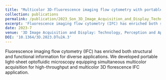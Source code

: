```yaml
---
title: "Multicolor 3D-fluorescence imaging flow cytometry with portable light-sheet optofluidic microscopy"
collection: publications
permalink: /publication/2023_Son_3D_Image_Acquisition_and_Display_Technology_Perception_and_Applications_in_Proceedings_Optica_Imaging_Congress_3D_COSI_DH_FLatOptics_IS_pcAOP_2023
excerpt: 'Fluorescence imaging flow cytometry (IFC) has enriched both structural and functional information for diverse applications. We developed portable light-sheet optofluidic microscopy equipping simultaneous multicolor acquisition for high-throughput and multicolor 3D florescence IFC application.'
date: 2023-7
venue: '3D Image Acquisition and Display: Technology, Perception and Applications in Proceedings Optica Imaging Congress, 3D, COSI, DH, FLatOptics, IS, pcAOP 2023'
DOI: '10.1364/3D.2023.DTu2A.3'
---
```

Fluorescence imaging flow cytometry (IFC) has enriched both structural and functional information for diverse applications. We developed portable light-sheet optofluidic microscopy equipping simultaneous multicolor acquisition for high-throughput and multicolor 3D florescence IFC application.
